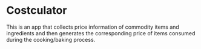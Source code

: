 # Costculator

This is an app that collects price information of commodity items and ingredients and then generates the corresponding price of items consumed during the cooking/baking process.

